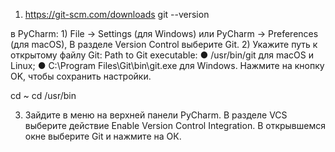 1) https://git-scm.com/downloads
git --version

в PyCharm: 1) File → Settings (для Windows) или PyCharm → Preferences (для macOS), 
В разделе Version Control выберите Git.
2) Укажите путь к открытому файлу Git: Path to Git executable:
    ● /usr/bin/git для macOS и Linux;
    ● C:\Program Files\Git\bin\git.exe для Windows.
Нажмите на кнопку OK, чтобы сохранить настройки.

cd ~
cd /usr/bin

3) Зайдите в меню на верхней панели PyCharm. В разделе VCS выберите действие Enable Version Control Integration. В открывшемся окне выберите Git и нажмите на ОК.
